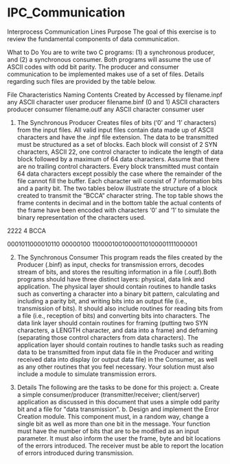 # IPC_Communication
 Interprocess Communication Lines
 Purpose
The goal of this exercise is to review the fundamental components of data communication.

What to Do
You are to write two C programs: (1) a synchronous producer, and (2) a synchronous consumer. Both programs will assume the use of ASCII codes with odd bit parity. The producer and consumer communication to be implemented makes use of a set of files. Details regarding such files are provided by the table below.

File Characteristics
Naming	Contents	Created by	Accessed by
filename.inpf	any ASCII character	user	producer
filename.binf	(0 and 1) ASCII characters	producer	consumer
filename.outf	any ASCII character	consumer	user


1. The Synchronous Producer
Creates files of bits (‘0’ and ‘1’ characters) from the input files. All valid input files contain data made up of ASCII characters and have the .inpf file extension. The data to be transmitted must be structured as a set of blocks. Each block will consist of 2 SYN characters, ASCII 22, one control character to indicate the length of data block followed by a maximum of 64 data characters. Assume that there are no trailing control characters. Every block transmitted must contain 64 data characters except possibly the case where the remainder of the file cannot fill the buffer. Each character will consist of 7 information bits and a parity bit. The two tables below illustrate the structure of a block created to transmit the “BCCA” character string. The top table shows the frame contents in decimal and in the bottom table the actual contents of the frame have been encoded with characters ‘0’ and ‘1’ to simulate the binary representation of the characters used.

2222	4	BCCA

0001011000010110	00000100	11000010010000110100001111000001 

2. The Synchronous Consumer
This program reads the files created by the Producer (.binf) as input, checks for transmission errors, decodes stream of bits, and stores the resulting information in a file (.outf).Both programs should have three distinct layers: physical, data link and application. The physical layer should contain routines to handle tasks such as converting a character into a binary bit pattern, calculating and including a parity bit, and writing bits into an output file (i.e., transmission of bits). It should also include routines for reading bits from a file (i.e., reception of bits) and converting bits into characters. The data link layer should contain routines for framing (putting two SYN characters, a LENGTH character, and data into a frame) and deframing (separating those control characters from data characters). The application layer should contain routines to handle tasks such as reading data to be transmitted from input data file in the Producer and writing received data into display (or output data file) in the Consumer, as well as any other routines that you feel necessary.  Your solution must also include a module to simulate transmission errors. 

3. Details
The following are the tasks to be done for this project:
a.	Create a simple consumer/producer (transmitter/receiver; client/server) application as discussed in this document that uses a simple odd parity bit and a file for "data transmission". 
b.	Design and implement the Error Creation module. This component must, in a random way, change a single bit as well as more than one bit in the message. Your function must have the number of bits that are to be modified as an input parameter. It must also inform the user the frame, byte and bit locations of the errors introduced. The receiver must be able to report the location of errors introduced during transmission.

